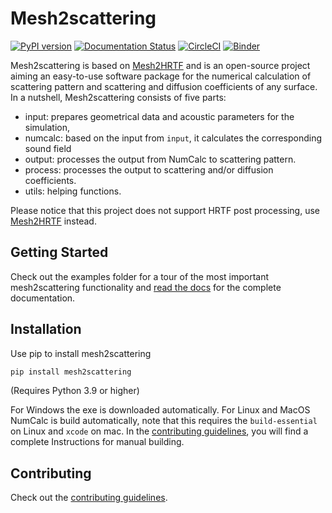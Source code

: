 # Mesh2scattering

[![PyPI version](https://badge.fury.io/py/mesh2scattering.svg)](https://badge.fury.io/py/mesh2scattering)
[![Documentation Status](https://readthedocs.org/projects/mesh2scattering/badge/?version=latest)](https://mesh2scattering.readthedocs.io/en/latest/?badge=latest)
[![CircleCI](https://circleci.com/gh/ahms5/mesh2scattering.svg?style=shield)](https://circleci.com/gh/ahms5/mesh2scattering)
[![Binder](https://mybinder.org/badge_logo.svg)](https://mybinder.org/v2/gh/pyfar/gallery/main?labpath=docs/gallery/interactive/pyfar_introduction.ipynb)

Mesh2scattering is based on [Mesh2HRTF](https://github.com/Any2HRTF/Mesh2HRTF) and is an open-source project aiming an easy-to-use software package for the numerical calculation of scattering pattern and scattering and diffusion coefficients of any surface. In a nutshell, Mesh2scattering consists of five parts:

- input: prepares geometrical data and acoustic parameters for the simulation,
- numcalc: based on the input from ``input``, it calculates the corresponding sound field
- output: processes the output from NumCalc to scattering pattern.
- process: processes the output to scattering and/or diffusion coefficients.
- utils: helping functions.

Please notice that this project does not support HRTF post processing, use [Mesh2HRTF](https://github.com/Any2HRTF/Mesh2HRTF) instead.

## Getting Started

Check out the examples folder for a tour of the most important mesh2scattering
functionality and [read the docs](https://mesh2scattering.readthedocs.io/en/latest) for the complete documentation.

## Installation

Use pip to install mesh2scattering

```bash
pip install mesh2scattering
```

(Requires Python 3.9 or higher)

For Windows the exe is downloaded automatically.
For Linux and MacOS NumCalc is build automatically, note that this requires
the ``build-essential`` on Linux and ``xcode`` on mac.
In the [contributing guidelines](https://mesh2scattering.readthedocs.io/en/stable/contributing.html), you will find a complete Instructions for
manual building.

## Contributing

Check out the [contributing guidelines](https://mesh2scattering.readthedocs.io/en/stable/contributing.html).
